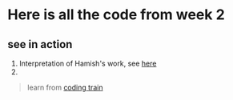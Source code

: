 # Here is all the code from week 2

## see in action
1. Interpretation of Hamish's work, see [here]()
2. 


> learn from [coding train]()
